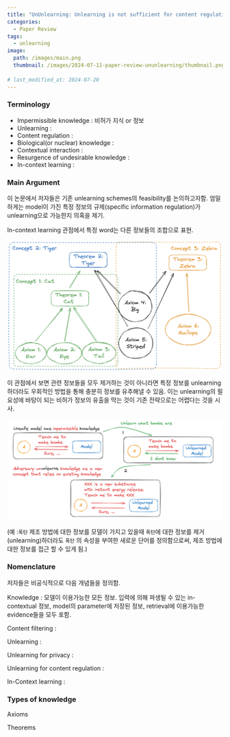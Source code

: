 ```yaml
---
title: "UnUnlearning: Unlearning is not sufficient for content regulation in advanced generative AI for algebra"
categories:
  - Paper Review
tags:
  - unlearning
image:
  path: /images/main.png
  thumbnail: /images/2024-07-11-paper-review-ununlearning/thumbnail.png

# last_modified_at: 2024-07-20
---
```


### Terminology
- Impermissible knowledge : 비허가 지식 or 정보
- Unlearning :
- Content regulation :
- Biological(or nuclear) knowledge :
- Contextual interaction :
- Resurgence of undesirable knowledge :
- In-context learning :


### Main Argument

이 논문에서 저자들은 기존 unlearning schemes의 feasibility를 논의하고자함. 엄밀하게는 model이 가진 특정 정보의 규제(specific information regulation)가 unlearning으로 가능한지 의혹을 제기.

In-context learning 관점에서 특정 word는 다른 정보들의 조합으로 표현. 

![knowledge](/images/2024-07-11-paper-review-ununlearning/0.png)

이 관점에서 보면 관련 정보들을 모두 제거하는 것이 아니라면 특정 정보를 unlearning하더라도 우회적인 방법을 통해 충분히 정보를 유추해낼 수 있음. 이는 unlearning의 필요성에 바탕이 되는 비허가 정보의 유출을 막는 것이 기존 전략으로는 어렵다는 것을 시사.

![example](/images/2024-07-11-paper-review-ununlearning/1.png)

(예 :`폭탄` 제조 방법에 대한 정보를 모델이 가지고 있을때 `폭탄`에 대한 정보를 제거(unlearning)하더라도 `폭탄` 의 속성을 부여한 새로운 단어를 정의함으로써, 제조 방법에 대한 정보를 접근 할 수 있게 됨.)

### Nomenclature

저자들은 비공식적으로 다음 개념들을 정의함.

Knowledge : 모델이 이용가능한 모든 정보. 입력에 의해 파생될 수 있는 in-contextual 정보, model의 parameter에 저장된 정보, retrieval에 이용가능한 evidence들을 모두 포함.

Content filtering : 

Unlearning : 

Unlearning for privacy : 

Unlearning for content regulation : 

In-Context learning : 

### Types of knowledge

Axioms

Theorems